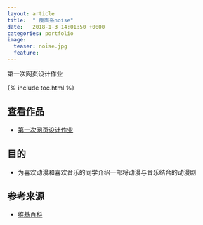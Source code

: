 ```yaml
---
layout: article
title:  " 覆面系noise"
date:   2018-1-3 14:01:50 +0800
categories: portfolio
image:
  teaser: noise.jpg
  feature: 
---
```

第一次网页设计作业

{% include toc.html %}

## [查看作品](https://YouYou-Chen.github.io/portfolio/zuoyeyi)
* [第一次网页设计作业](https://YouYou-Chen.github.io/portfolio/zuoyeyi)

## 目的
* 为喜欢动漫和喜欢音乐的同学介绍一部将动漫与音乐结合的动漫剧


## 参考来源
* [维基百科](https://baike.baidu.com/item/%E8%A6%86%E9%9D%A2%E7%B3%BBNOISE/14083288?fr=aladdin)


